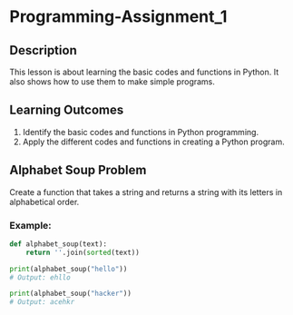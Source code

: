 # Programming-Assignment_1
## Description
This lesson is about learning the basic codes and functions in Python. It also shows how to use them to make simple programs.

## Learning Outcomes
1. Identify the basic codes and functions in Python programming.  
2. Apply the different codes and functions in creating a Python program.

## Alphabet Soup Problem
Create a function that takes a string and returns a string with its letters in alphabetical order.

### Example:
```python
def alphabet_soup(text):
    return ''.join(sorted(text))

print(alphabet_soup("hello"))
# Output: ehllo

print(alphabet_soup("hacker"))
# Output: acehkr
